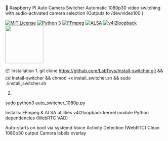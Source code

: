 🎥 Raspberry Pi Auto Camera Switcher
Automatic 1080p30 video switching with audio-activated camera selection
(Outputs to /dev/video100 )

[![MIT License](https://img.shields.io/badge/license-MIT-yellow.svg)](LICENSE)
[![Python 3](https://img.shields.io/badge/python-3.7+-blue.svg)](https://www.python.org/downloads/)
[![FFmpeg](https://img.shields.io/badge/FFmpeg-5.1+-green.svg?logo=ffmpeg)](https://ffmpeg.org/)
[![ALSA](https://img.shields.io/badge/ALSA-1.2-red.svg?logo=alsa)](https://alsa-project.org/)
[![v4l2loopback](https://img.shields.io/badge/v4l2loopback-0.12-blue.svg)](https://github.com/umlaeute/v4l2loopback)
<img src="https://www.raspberrypi.com/app/uploads/2022/02/COLOUR-Raspberry-Pi-Symbol-Registered.png" width="120">
  
📦 Installation
1.
git clone https://github.com/LabToys/Install-switcher.git && cd Install-switcher && chmod +x install_switcher.sh && sudo ./install_switcher.sh

2.
sudo python3 auto_switcher_1080p.py 


Installs:
FFmpeg & ALSA utilities
v4l2loopback kernel module
Python dependencies (WebRTC VAD)

Auto-starts on boot via systemd
Voice Activity Detection (WebRTC)
Clean 1080p30 output
Camera labels overlay
